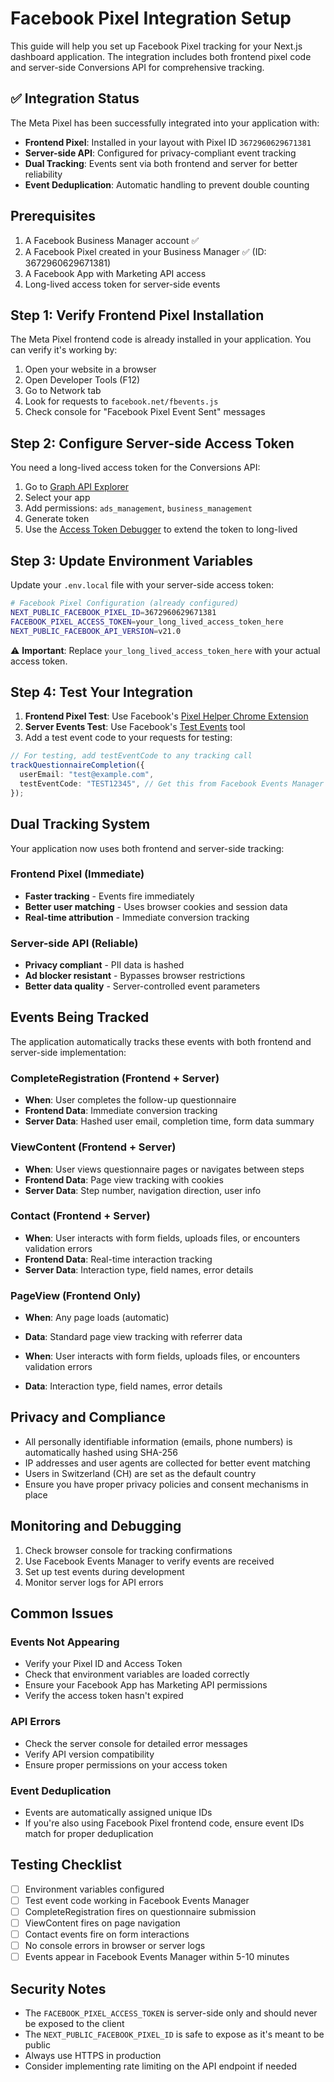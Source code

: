 # Facebook Pixel Integration Setup

This guide will help you set up Facebook Pixel tracking for your Next.js dashboard application. The integration includes both frontend pixel code and server-side Conversions API for comprehensive tracking.

## ✅ Integration Status

The Meta Pixel has been successfully integrated into your application with:

- **Frontend Pixel**: Installed in your layout with Pixel ID `3672960629671381`
- **Server-side API**: Configured for privacy-compliant event tracking
- **Dual Tracking**: Events sent via both frontend and server for better reliability
- **Event Deduplication**: Automatic handling to prevent double counting

## Prerequisites

1. A Facebook Business Manager account ✅
2. A Facebook Pixel created in your Business Manager ✅ (ID: 3672960629671381)
3. A Facebook App with Marketing API access
4. Long-lived access token for server-side events

## Step 1: Verify Frontend Pixel Installation

The Meta Pixel frontend code is already installed in your application. You can verify it's working by:

1. Open your website in a browser
2. Open Developer Tools (F12)
3. Go to Network tab
4. Look for requests to `facebook.net/fbevents.js`
5. Check console for "Facebook Pixel Event Sent" messages

## Step 2: Configure Server-side Access Token

You need a long-lived access token for the Conversions API:

1. Go to [Graph API Explorer](https://developers.facebook.com/tools/explorer/)
2. Select your app
3. Add permissions: `ads_management`, `business_management`
4. Generate token
5. Use the [Access Token Debugger](https://developers.facebook.com/tools/debug/accesstoken/) to extend the token to long-lived

## Step 3: Update Environment Variables

Update your `.env.local` file with your server-side access token:

```bash
# Facebook Pixel Configuration (already configured)
NEXT_PUBLIC_FACEBOOK_PIXEL_ID=3672960629671381
FACEBOOK_PIXEL_ACCESS_TOKEN=your_long_lived_access_token_here
NEXT_PUBLIC_FACEBOOK_API_VERSION=v21.0
```

⚠️ **Important**: Replace `your_long_lived_access_token_here` with your actual access token.

## Step 4: Test Your Integration

1. **Frontend Pixel Test**: Use Facebook's [Pixel Helper Chrome Extension](https://chrome.google.com/webstore/detail/facebook-pixel-helper/fdgfkebogiimcoedlicjlajpkdmockpc)
2. **Server Events Test**: Use Facebook's [Test Events](https://www.facebook.com/events_manager/test_events) tool
3. Add a test event code to your requests for testing:

```typescript
// For testing, add testEventCode to any tracking call
trackQuestionnaireCompletion({
  userEmail: "test@example.com",
  testEventCode: "TEST12345", // Get this from Facebook Events Manager
});
```

## Dual Tracking System

Your application now uses both frontend and server-side tracking:

### Frontend Pixel (Immediate)
- **Faster tracking** - Events fire immediately 
- **Better user matching** - Uses browser cookies and session data
- **Real-time attribution** - Immediate conversion tracking

### Server-side API (Reliable)  
- **Privacy compliant** - PII data is hashed
- **Ad blocker resistant** - Bypasses browser restrictions
- **Better data quality** - Server-controlled event parameters

## Events Being Tracked

The application automatically tracks these events with both frontend and server-side implementation:

### CompleteRegistration (Frontend + Server)
- **When**: User completes the follow-up questionnaire
- **Frontend Data**: Immediate conversion tracking
- **Server Data**: Hashed user email, completion time, form data summary

### ViewContent (Frontend + Server)
- **When**: User views questionnaire pages or navigates between steps  
- **Frontend Data**: Page view tracking with cookies
- **Server Data**: Step number, navigation direction, user info

### Contact (Frontend + Server)
- **When**: User interacts with form fields, uploads files, or encounters validation errors
- **Frontend Data**: Real-time interaction tracking
- **Server Data**: Interaction type, field names, error details

### PageView (Frontend Only)
- **When**: Any page loads (automatic)
- **Data**: Standard page view tracking with referrer data

- **When**: User interacts with form fields, uploads files, or encounters validation errors
- **Data**: Interaction type, field names, error details

## Privacy and Compliance

- All personally identifiable information (emails, phone numbers) is automatically hashed using SHA-256
- IP addresses and user agents are collected for better event matching
- Users in Switzerland (CH) are set as the default country
- Ensure you have proper privacy policies and consent mechanisms in place

## Monitoring and Debugging

1. Check browser console for tracking confirmations
2. Use Facebook Events Manager to verify events are received
3. Set up test events during development
4. Monitor server logs for API errors

## Common Issues

### Events Not Appearing

- Verify your Pixel ID and Access Token
- Check that environment variables are loaded correctly
- Ensure your Facebook App has Marketing API permissions
- Verify the access token hasn't expired

### API Errors

- Check the server console for detailed error messages
- Verify API version compatibility
- Ensure proper permissions on your access token

### Event Deduplication

- Events are automatically assigned unique IDs
- If you're also using Facebook Pixel frontend code, ensure event IDs match for proper deduplication

## Testing Checklist

- [ ] Environment variables configured
- [ ] Test event code working in Facebook Events Manager
- [ ] CompleteRegistration fires on questionnaire submission
- [ ] ViewContent fires on page navigation
- [ ] Contact events fire on form interactions
- [ ] No console errors in browser or server logs
- [ ] Events appear in Facebook Events Manager within 5-10 minutes

## Security Notes

- The `FACEBOOK_PIXEL_ACCESS_TOKEN` is server-side only and should never be exposed to the client
- The `NEXT_PUBLIC_FACEBOOK_PIXEL_ID` is safe to expose as it's meant to be public
- Always use HTTPS in production
- Consider implementing rate limiting on the API endpoint if needed
